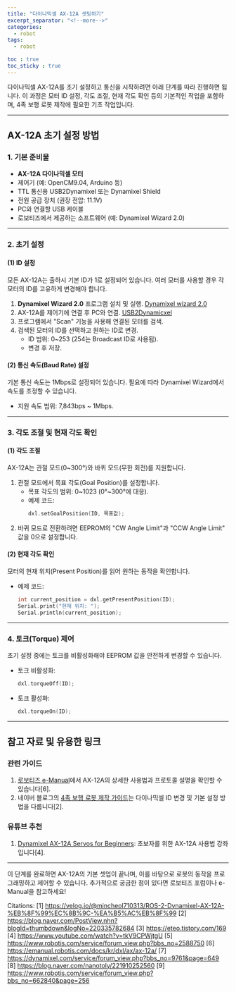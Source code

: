 ```yaml
---
title: "다이나믹셀 AX-12A 셋팅하기"
excerpt_separator: "<!--more-->"
categories:
  - robot
tags:
  - robot

toc : true
toc_sticky : true
---
```


다이나믹셀 AX-12A를 초기 설정하고 통신을 시작하려면 아래 단계를 따라 진행하면 됩니다. 이 과정은 모터 ID 설정, 각도 조절, 현재 각도 확인 등의 기본적인 작업을 포함하며, 4족 보행 로봇 제작에 필요한 기초 작업입니다.

---

## **AX-12A 초기 설정 방법**

### **1. 기본 준비물**
- **AX-12A 다이나믹셀 모터**
- 제어기 (예: OpenCM9.04, Arduino 등)
- TTL 통신용 USB2Dynamixel 또는 Dynamixel Shield
- 전원 공급 장치 (권장 전압: 11.1V)
- PC와 연결할 USB 케이블
- 로보티즈에서 제공하는 소프트웨어 (예: Dynamixel Wizard 2.0)

---

### **2. 초기 설정**
#### **(1) ID 설정**
모든 AX-12A는 출하시 기본 ID가 1로 설정되어 있습니다. 여러 모터를 사용할 경우 각 모터의 ID를 고유하게 변경해야 합니다.
1. **Dynamixel Wizard 2.0** 프로그램 설치 및 실행. [Dynamixel wizard 2.0](https://emanual.robotis.com/docs/en/software/dynamixel/dynamixel_wizard2/)   
2. AX-12A를 제어기에 연결 후 PC와 연결. [USB2Dynamicxel](https://emanual.robotis.com/docs/en/parts/interface/usb2dynamixel/)    
3. 프로그램에서 "Scan" 기능을 사용해 연결된 모터를 검색.
4. 검색된 모터의 ID를 선택하고 원하는 ID로 변경.
   - ID 범위: 0~253 (254는 Broadcast ID로 사용됨).
   - 변경 후 저장.

#### **(2) 통신 속도(Baud Rate) 설정**
기본 통신 속도는 1Mbps로 설정되어 있습니다. 필요에 따라 Dynamixel Wizard에서 속도를 조정할 수 있습니다.
- 지원 속도 범위: 7,843bps ~ 1Mbps.

---

### **3. 각도 조절 및 현재 각도 확인**
#### **(1) 각도 조절**
AX-12A는 관절 모드(0~300°)와 바퀴 모드(무한 회전)를 지원합니다.
1. 관절 모드에서 목표 각도(Goal Position)를 설정합니다.
   - 목표 각도의 범위: 0~1023 (0°~300°에 대응).
   - 예제 코드:
     ```cpp
     dxl.setGoalPosition(ID, 목표값);
     ```
2. 바퀴 모드로 전환하려면 EEPROM의 "CW Angle Limit"과 "CCW Angle Limit" 값을 0으로 설정합니다.

#### **(2) 현재 각도 확인**
모터의 현재 위치(Present Position)를 읽어 원하는 동작을 확인합니다.
- 예제 코드:
  ```cpp
  int current_position = dxl.getPresentPosition(ID);
  Serial.print("현재 위치: ");
  Serial.println(current_position);
  ```

---

### **4. 토크(Torque) 제어**
초기 설정 중에는 토크를 비활성화해야 EEPROM 값을 안전하게 변경할 수 있습니다.
- 토크 비활성화:
  ```cpp
  dxl.torqueOff(ID);
  ```
- 토크 활성화:
  ```cpp
  dxl.torqueOn(ID);
  ```

---

## **참고 자료 및 유용한 링크**
### **관련 가이드**
1. [로보티즈 e-Manual](https://emanual.robotis.com/docs/kr/dxl/ax/ax-12a/)에서 AX-12A의 상세한 사용법과 프로토콜 설명을 확인할 수 있습니다[6].
2. 네이버 블로그의 [4족 보행 로봇 제작 가이드](https://blog.naver.com/PostView.nhn?blogId=thumbdown&logNo=220335782684)는 다이나믹셀 ID 변경 및 기본 설정 방법을 다룹니다[2].

### **유튜브 추천**
1. [Dynamixel AX-12A Servos for Beginners](https://www.youtube.com/watch?v=tkV9CPWjtgU): 초보자를 위한 AX-12A 사용법 강좌입니다[4].

---

이 단계를 완료하면 AX-12A의 기본 셋업이 끝나며, 이를 바탕으로 로봇의 동작을 프로그래밍하고 제어할 수 있습니다. 추가적으로 궁금한 점이 있다면 로보티즈 포럼이나 e-Manual을 참고하세요!

Citations:
[1] https://velog.io/@mincheol710313/ROS-2-Dynamixel-AX-12A-%EB%8F%99%EC%8B%9C-%EA%B5%AC%EB%8F%99
[2] https://blog.naver.com/PostView.nhn?blogId=thumbdown&logNo=220335782684
[3] https://eteo.tistory.com/169
[4] https://www.youtube.com/watch?v=tkV9CPWjtgU
[5] https://www.robotis.com/service/forum_view.php?bbs_no=2588750
[6] https://emanual.robotis.com/docs/kr/dxl/ax/ax-12a/
[7] https://dynamixel.com/service/forum_view.php?bbs_no=9761&page=649
[8] https://blog.naver.com/nanotoly/221910252560
[9] https://www.robotis.com/service/forum_view.php?bbs_no=662840&page=256

